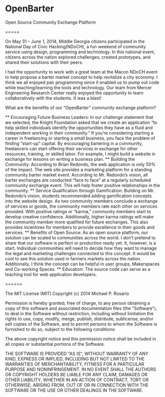 OpenBarter
==========

Open Source Community Exchange Platform

=====

On May 31 – June 1, 2014, Middle Georgia citizens participated in the National Day of Civic Hacking(NDoCH), a fun weekend of community service using design, programming and technology.  In this national event, citizens across the nation explored challenges, created prototypes, and shared their solutions with their peers.

I had the opportunity to work with a great team at the Macon NDoCH event to help propose a barter market concept to help revitalize a city economy.   I think we all enjoyed pair programming since it enabled us to pump out code while teaching/learning the tools and technology.    Our team from Mercer Engineering Research Center really enjoyed the  opportunity to learn collaboratively with the students.   It was a blast!

What are  the benefits of our “OpenBarter” community exchange platform?

** Encouraging Future Business Leaders: In our challenge statement that we selected, the Knight Foundation asked that we create an application “to help skilled individuals identify the opportunities they have as a fluid and independent working in their community.”   If you’re considering starting a career in freelancing or starting a small business, you face the problem of finding “start-up” capital.  By encouraging bartering in a community, freelancers can start offering their services in exchange for other resources, training, or skilled labor.  For example, I might build a website in exchange for lessons on writing a business plan.
** Building the Community: According to Brian Redondo, the web application is only 50% of the impact.   The web site provides a marketing platform for a standing community barter market event.    According to Mr. Redondo’s vision, all barter exchanges are conducted “face to face” at a regularly scheduled community exchange event.    This will help foster positive relationships in the community.
** Service Qualification through Gamification: Building on Mr. Redondo’s vision, students recommended adding gamification concepts into the website design.   As two community members conclude a exchange of services or goods, the community members rate each other on services provided.   With positive ratings or “karma,”  community members start to develop creative confidence.   Additionally, higher karma ratings will make the community member more qualified for future exchanges.   This also provides incentives for members to provide excellence in their goods and services.
** Benefits of Open Source: As an open source platform, our solution can be scaled to communities across the world.   I don’t pretend to share that our software is perfect or production ready yet.   It, however, is a start.   Individual communities will need to decide how they want to manage the legal and marketing challenges connected to this concept.    It would be cool to see this solution used in farmers markets across the nation.  Additionally, I think the concept can be helpful in user groups, Makerspaces and Co-working Spaces.
** Education: The source code can serve as a teaching tool for web application developers.

======

The MIT License (MIT)
Copyright (c) 2014 Michael P. Rosario

Permission is hereby granted, free of charge, to any person obtaining a copy of this software and associated documentation files (the "Software"), to deal in the Software without restriction, including without limitation the rights to use, copy, modify, merge, publish, distribute, sublicense, and/or sell copies of the Software, and to permit persons to whom the Software is furnished to do so, subject to the following conditions:

The above copyright notice and this permission notice shall be included in all copies or substantial portions of the Software.

THE SOFTWARE IS PROVIDED "AS IS", WITHOUT WARRANTY OF ANY KIND, EXPRESS OR IMPLIED, INCLUDING BUT NOT LIMITED TO THE WARRANTIES OF MERCHANTABILITY, FITNESS FOR A PARTICULAR PURPOSE AND NONINFRINGEMENT. IN NO EVENT SHALL THE AUTHORS OR COPYRIGHT HOLDERS BE LIABLE FOR ANY CLAIM, DAMAGES OR OTHER LIABILITY, WHETHER IN AN ACTION OF CONTRACT, TORT OR OTHERWISE, ARISING FROM, OUT OF OR IN CONNECTION WITH THE SOFTWARE OR THE USE OR OTHER DEALINGS IN THE SOFTWARE.
